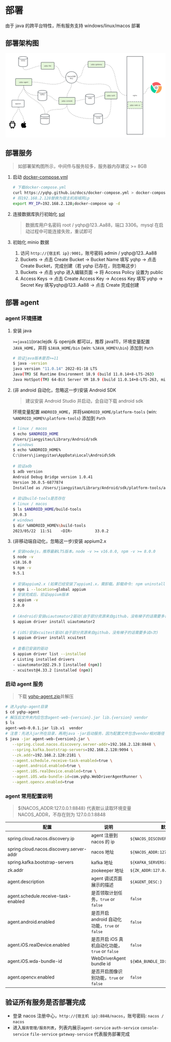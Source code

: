 # 部署

由于 java 的跨平台特性，所有服务支持 windows/linux/macos 部署

## 部署架构图

![An image](/yqhp-deploy-architecture-v1.png)

## 部署服务

> 如部署架构图所示，中间件与服务较多，服务器内存建议 >= 8GB

1. 启动 [docker-compose.yml](/docker-compose.yml)

   ```sh
   # 下载docker-compose.yml
   curl https://yqhp.github.io/docs/docker-compose.yml > docker-compose.yml
   # 将192.168.2.128替换为宿主机局域网ip
   export MY_IP=192.168.2.128;docker-compose up -d
   ```

2. 连接数据库执行初始化 [sql](/db.sql)
   > 数据库用户名密码 root / yqhp@123..Aa88，端口 3306。mysql 在启动过程中可能连接失败，重试即可
3. 初始化 minio 数据
   1. 访问 `http://{宿主机 ip}:9001`，账号密码 admin / yqhp@123..Aa88
   2. Buckets -> 点击 Create Bucket -> Bucket Name 填写 yqhp -> 点击 Create Bucket，完成创建（若 yqhp 已存在，则忽略这步）
   3. Buckets -> 点击 yqhp 进入编辑页面 -> 将 Access Policy 设置为 public
   4. Access Keys -> 点击 Create Access Key -> Access Key 填写 yqhp -> Secret Key 填写yqhp@123..Aa88 -> 点击 Create 完成创建

<!-- ## 部署 agent (docker)

:::tip
宿主机必须为 linux，非 linux 请使用非 docker 方式部署 agent
:::

```sh
docker run --privileged -d \
 -p 10004:10004 \
 -e NACOS_DISCOVERY_IP=192.168.2.201 \
 -e NACOS_ADDR=192.168.2.128:8848 \
 -e KAFKA_SERVERS=192.168.2.128:9094 \
 -e ZK_ADDR=192.168.2.128:2181 \
 -v /dev/bus/usb:/dev/bus/usb \
 -v ~/.android:/home/androidusr/.android \
 --name yqhp-agent registry.cn-hangzhou.aliyuncs.com/jiangyitao/yqhp-agent:latest
```

- NACOS_DISCOVERY_IP 调整为`当前宿主机ip`
- NACOS_ADDR / KAFKA_SERVERS / ZK_ADDR 调整为可用的地址 -->

## 部署 agent

### agent 环境搭建

1. 安装 java

   `>=java11`(oraclejdk 与 openjdk 都可以，推荐 java11)，环境变量配置 `JAVA_HOME`，并将 `$JAVA_HOME/bin` (win: `%JAVA_HOME%\bin`) 添加到 `Path`

   ```bash
   # 验证java版本是否>=11
   $ java -version
   java version "11.0.14" 2022-01-18 LTS
   Java(TM) SE Runtime Environment 18.9 (build 11.0.14+8-LTS-263)
   Java HotSpot(TM) 64-Bit Server VM 18.9 (build 11.0.14+8-LTS-263, mixed mode)
   ```

2. (非 android 自动化，忽略这一步)安装 Android SDK

   > 建议安装 Android Studio 并启动，会自动下载 android sdk

   环境变量配置 `ANDROID_HOME`，并将`$ANDROID_HOME/platform-tools` (win: `%ANDROID_HOME%\platform-tools`) 添加到 `Path`

   ```bash
   # linux / macos
   $ echo $ANDROID_HOME
   /Users/jiangyitao/Library/Android/sdk
   # windows
   $ echo %ANDROID_HOME%
   C:\Users\jiangyitao\AppData\Local\Android\Sdk

   # 验证adb
   $ adb version
   Android Debug Bridge version 1.0.41
   Version 30.0.5-6877874
   Installed as /Users/jiangyitao/Library/Android/sdk/platform-tools/adb

   # 验证build-tools是否存在
   # linux / macos
   $ ls $ANDROID_HOME/build-tools
   30.0.3
   # windows
   $ dir %ANDROID_HOME%\build-tools
   2023/05/22  11:51    <DIR>          33.0.2
   ```

3. (非移动端自动化，忽略这一步)安装 appium2.x

   ```bash
   # 安装nodejs，推荐最新LTS版本。node -v >= v16.0.0, npm -v >= 8.0.0
   $ node -v
   v18.16.0
   $ npm -v
   9.5.1

   # 安装appium2.x (如果已经安装了appium1.x，需卸载。卸载命令: npm uninstall --location=global appium)
   $ npm i --location=global appium
   # 安装完成后，验证appium版本
   $ appium -v
   2.0.0

   # (Android)安装uiautomator2驱动(由于部分资源来自github，没有梯子的话需要多试n次)
   $ appium driver install uiautomator2

   # (iOS)安装xcuitest驱动(由于部分资源来自github，没有梯子的话需要多试n次)
   $ appium driver install xcuitest

   # 查看已安装的驱动
   $ appium driver list --installed
   ✔ Listing installed drivers
   - uiautomator2@2.29.3 [installed (npm)]
   - xcuitest@4.33.2 [installed (npm)]

   ```

### 启动 agent 服务

> 下载 [yqhp-agent.zip](https://github.com/yqhp/yqhp/releases)并解压

```sh
# 进入yqhp-agent目录
$ cd yqhp-agent
# 解压后文件夹内应包含agent-web-{version}.jar lib.{version} vendor
$ ls
agent-web-0.0.1.jar lib.v1  vendor
# 注意：先进入jar所在目录，再用java -jar启动服务，因为配置文件包含vendor相对路径
$ java -jar agent-web-{version}.jar \
   --spring.cloud.nacos.discovery.server-addr=192.168.2.128:8848 \
   --spring.kafka.bootstrap-servers=192.168.2.128:9094 \
   --zk.addr=192.168.2.128:2181 \
   --agent.schedule.receive-task-enabled=true \
   --agent.android.enabled=true \
   --agent.iOS.realDevice.enabled=true \
   --agent.iOS.wda-bundle-id=com.yqhp.WebDriverAgentRunner \
   --agent.opencv.enabled=true
```

### agent 常用配置说明

> ${NACOS_ADDR:127.0.0.1:8848} 代表默认读取环境变量 NACOS_ADDR，不存在则为 127.0.0.1:8848

| 配置                                     | 说明                                           | 默认                              | since |
| ---------------------------------------- | ---------------------------------------------- | --------------------------------- | ----- |
| spring.cloud.nacos.discovery.ip          | agent 注册到 nacos 的 ip                       | `${NACOS_DISCOVERY_IP:}`          | 0.0.1 |
| spring.cloud.nacos.discovery.server-addr | nacos 地址                                     | `${NACOS_ADDR:127.0.0.1:8848}`    | 0.0.1 |
| spring.kafka.bootstrap-servers           | kafka 地址                                     | `${KAFKA_SERVERS:127.0.0.1:9094}` | 0.0.1 |
| zk.addr                                  | zookeeper 地址                                 | `${ZK_ADDR:127.0.0.1:2181}`       | 0.0.1 |
| agent.description                        | agent 调试页面展示的描述                       | `${AGENT_DESC:}`                  | 0.2.0 |
| agent.schedule.receive-task-enabled      | 是否领取计划任务，`true` or `false`            | `false`                           | 0.2.7 |
| agent.android.enabled                    | 是否开启 android 自动化功能，`true` or `false` | `false`                           | 0.0.1 |
| agent.iOS.realDevice.enabled             | 是否开启 iOS 真机自动化功能，`true` or `false` | `false`                           | 0.3.0 |
| agent.iOS.wda-bundle-id                  | WebDriverAgent bundle id                       | `${WDA_BUNDLE_ID:}`               | 0.3.0 |
| agent.opencv.enabled                     | 是否开启图像识别功能，`true` or `false`        | `false`                           | 0.2.7 |

## 验证所有服务是否部署完成

- 登录 nacos 注册中心，`http://{宿主机 ip}:8848/nacos`，账号密码: `nacos / nacos`
- 进入`服务管理/服务列表`，列表内展示`agent-service` `auth-service` `console-service` `file-service` `gateway-service` 代表服务部署完成
